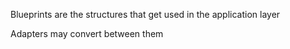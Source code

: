 Blueprints are the structures that get used in the application layer

Adapters may convert between them